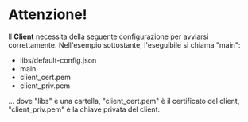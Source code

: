 # Attenzione!
Il **Client** necessita della seguente configurazione per avviarsi correttamente. Nell'esempio sottostante, l'eseguibile si chiama "main":

- libs/default-config.json
- main
- client_cert.pem
- client_priv.pem

... dove "libs" è una cartella, "client_cert.pem" è il certificato del client, "client_priv.pem" è la chiave privata del client.